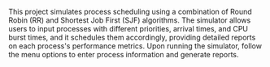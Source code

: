 This project simulates process scheduling using a combination of Round Robin (RR) and Shortest Job First (SJF) algorithms. 
The simulator allows users to input processes with different priorities, arrival times, and CPU burst times, and it schedules
them accordingly, providing detailed reports on each process's performance metrics.
Upon running the simulator, follow the menu options to enter process information and generate reports.

